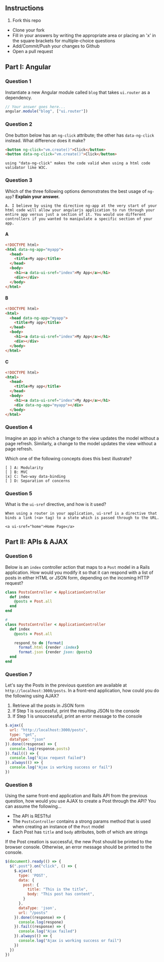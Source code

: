 ## Instructions

1. Fork this repo
- Clone your fork
- Fill in your answers by writing the appropriate area or placing an 'x' in the square brackets for multiple-choice questions
- Add/Commit/Push your changes to Github
- Open a pull request

## Part I: Angular

### Question 1

Instantiate a new Angular module called `blog` that takes `ui.router` as a dependency.

```js
// Your answer goes here...
angular.module("blog", ["ui.router"])
```

### Question 2

One button below has an `ng-click` attribute; the other has `data-ng-click` instead. What difference does it make?

```html
<button ng-click="vm.create()">Click</button>
<button data-ng-click="vm.create()">Click</button>
```

```text
using "data-ng-click" makes the code valid when using a html code validator like W3C.
```

### Question 3

Which of the three following options demonstrates the best usage of `ng-app`? **Explain your answer.**

```text
A. I believe by using the directive ng-app at the very start of your html code will allow your angularjs application to run through your entire app versus just a section of it. You would use different controllers if you wanted to manipulate a specific section of your app.
```

#### A

```html
<!DOCTYPE html>
<html data-ng-app="myapp">
  <head>
    <title>My app</title>
  </head>
  <body>
    <h1><a data-ui-sref="index">My App</a></h1>
    <div></div>
  </body>
</html>
```

#### B

```html
<!DOCTYPE html>
<html>
  <head data-ng-app="myapp">
    <title>My app</title>
  </head>
  <body>
    <h1><a data-ui-sref="index">My App</a></h1>
    <div></div>
  </body>
</html>
```

#### C

```html
<!DOCTYPE html>
<html>
  <head>
    <title>My app</title>
  </head>
  <body>
    <h1><a data-ui-sref="index">My App</a></h1>
    <div data-ng-app="myapp"></div>
  </body>
</html>
```

### Question 4

Imagine an app in which a change to the view updates the model without a page refresh. Similarly, a change to the model updates the view without a page refresh.

Which one of the following concepts does this best illustrate?

```
[ ] A: Modularity
[ ] B: MVC
[x] C: Two-way data-binding
[ ] D: Separation of concerns
```

### Question 5

What is the `ui-sref` directive, and how is it used?

```text
When using a router in your application, ui-sref is a directive that binds a link (<a> tag) to a state which is passed through to the URL.

<a ui-sref="home">Home Page</a>
```

## Part II: APIs & AJAX

### Question 6

Below is an `index` controller action that maps to a `Post` model in a Rails application. How would you modify it so that it can respond with a list of posts in either HTML or JSON form, depending on the incoming HTTP request?

```rb
class PostsController < ApplicationController
  def index
    @posts = Post.all
  end
end
```

```rb
#
class PostsController < ApplicationController
  def index
    @posts = Post.all

    respond_to do |format|
      format.html {render :index}
      format.json {render json: @posts}
  end
end
```

### Question 7

Let's say the Posts in the previous question are available at `http://localhost:3000/posts`. In a front-end application, how could you do the following using AJAX?
  1. Retrieve all the posts in JSON form
  2. If Step 1 is successful, print the resulting JSON to the console
  3. If Step 1 is unsuccessful, print an error message to the console

```js
$.ajax({
  url: "http://localhost:3000/posts",
  type: "get",
  dataType: "json"
}).done((response) => {
  console.log(response.posts)
}).fail(() => {
  console.log("Ajax request failed")
}).always(() => {
  console.log("Ajax is working success or fail")
})
```

### Question 8

Using the same front-end application and Rails API from the previous question, how would you use AJAX to create a Post through the API? You can assume the following...
* The API is RESTful
* The `PostsController` contains a strong params method that is used when creating an instance of the `Post` model
* Each Post has `title` and `body` attributes, both of which are strings

If the Post creation is successful, the new Post should be printed to the browser console. Otherwise, an error message should be printed to the console.

```js
$(document).ready(() => {
  $(".post").on("click", () => {
    $.ajax({
      type: 'POST',
      data: {
        post: {
          title: "This is the title",
          body: "This post has content",
        }
      },
      dataType: 'json',
      url: "/posts"
    }).done((response) => {
      console.log(respone)
    }).fail((response) => {
      console.log("Ajax failed")
    }).always(() => {
      console.log("Ajax is working success or fail")
    })
  })
})
```

